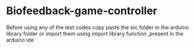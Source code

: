 # Biofeedback-game-controller
Before using any of the test codes copy paste the src folder in the arduino library folder or import them using import library function ,present in the arduino ide
